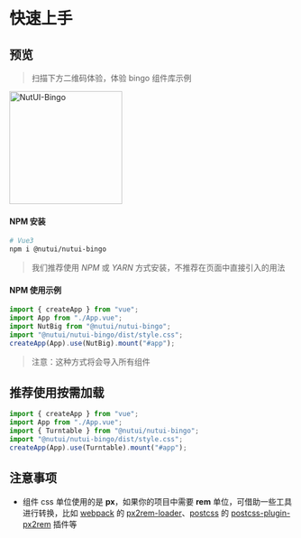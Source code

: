 # 快速上手

## 预览


> 扫描下方二维码体验，体验 bingo 组件库示例

<img src="https://img11.360buyimg.com/imagetools/jfs/t1/167199/15/24963/2648/61ea6b4dE7bcc7a55/bccecb56cb063dff.png" width="200" alt="NutUI-Bingo">

#### NPM 安装

```bash
# Vue3
npm i @nutui/nutui-bingo
```


> 我们推荐使用 *NPM* 或 *YARN* 方式安装，不推荐在页面中直接引入的用法
#### NPM 使用示例

```javascript
import { createApp } from "vue";
import App from "./App.vue";
import NutBig from "@nutui/nutui-bingo";
import "@nutui/nutui-bingo/dist/style.css";
createApp(App).use(NutBig).mount("#app");
```

> 注意：这种方式将会导入所有组件

## 推荐使用按需加载

```javascript
import { createApp } from "vue";
import App from "./App.vue";
import { Turntable } from "@nutui/nutui-bingo";
import "@nutui/nutui-bingo/dist/style.css";
createApp(App).use(Turntable).mount("#app");
```


## 注意事项

- 组件 css 单位使用的是 **px**，如果你的项目中需要 **rem** 单位，可借助一些工具进行转换，比如 [webpack](https://www.webpackjs.com/) 的 [px2rem-loader](https://www.npmjs.com/package/px2rem-loader)、[postcss](https://github.com/postcss/postcss) 的 [postcss-plugin-px2rem](https://www.npmjs.com/package/postcss-plugin-px2rem) 插件等
